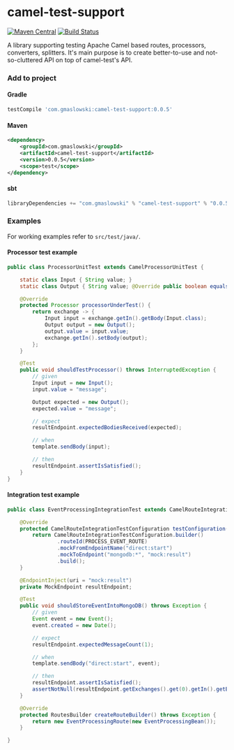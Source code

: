 camel-test-support
==================

[![Maven Central](https://maven-badges.herokuapp.com/maven-central/com.gmaslowski/camel-test-support/badge.svg)](https://maven-badges.herokuapp.com/maven-central/com.gmaslowski/camel-test-support)
[![Build Status](https://snap-ci.com/gmaslowski/camel-test-support/branch/master/build_image)](https://snap-ci.com/gmaslowski/camel-test-support/branch/master)

A library supporting testing Apache Camel based routes, processors, converters, splitters. It's main purpose is to create better-to-use and not-so-cluttered API on top of camel-test's API.

### Add to project

#### Gradle

```groovy
testCompile 'com.gmaslowski:camel-test-support:0.0.5'
```

#### Maven

```xml
<dependency>
    <groupId>com.gmaslowski</groupId>
    <artifactId>camel-test-support</artifactId>
    <version>0.0.5</version>
    <scope>test</scope>
</dependency>
```

#### sbt

```scala
libraryDependencies += "com.gmaslowski" % "camel-test-support" % "0.0.5" % "test"
```

### Examples

For working examples refer to ``src/test/java/``.

#### Processor test example
```java
public class ProcessorUnitTest extends CamelProcessorUnitTest {

    static class Input { String value; }
    static class Output { String value; @Override public boolean equals(Object obj) { return ((Output)obj).value.equals(this.value); }}

    @Override
    protected Processor processorUnderTest() {
        return exchange -> {
            Input input = exchange.getIn().getBody(Input.class);
            Output output = new Output();
            output.value = input.value;
            exchange.getIn().setBody(output);
        };
    }

    @Test
    public void shouldTestProcessor() throws InterruptedException {
        // given
        Input input = new Input();
        input.value = "message";

        Output expected = new Output();
        expected.value = "message";

        // expect
        resultEndpoint.expectedBodiesReceived(expected);

        // when
        template.sendBody(input);

        // then
        resultEndpoint.assertIsSatisfied();
    }
}
```

#### Integration test example
```java
public class EventProcessingIntegrationTest extends CamelRouteIntegrationTestBase {

    @Override
    protected CamelRouteIntegrationTestConfiguration testConfiguration() {
        return CamelRouteIntegrationTestConfiguration.builder()
                .routeId(PROCESS_EVENT_ROUTE)
                .mockFromEndpointName("direct:start")
                .mockToEndpoint("mongodb:*", "mock:result")
                .build();
    }

    @EndpointInject(uri = "mock:result")
    private MockEndpoint resultEndpoint;

    @Test
    public void shouldStoreEventIntoMongoDB() throws Exception {
        // given
        Event event = new Event();
        event.created = new Date();

        // expect
        resultEndpoint.expectedMessageCount(1);

        // when
        template.sendBody("direct:start", event);

        // then
        resultEndpoint.assertIsSatisfied();
        assertNotNull(resultEndpoint.getExchanges().get(0).getIn().getBody(Event.class).processed);
    }

    @Override
    protected RoutesBuilder createRouteBuilder() throws Exception {
        return new EventProcessingRoute(new EventProcessingBean());
    }

}
```
